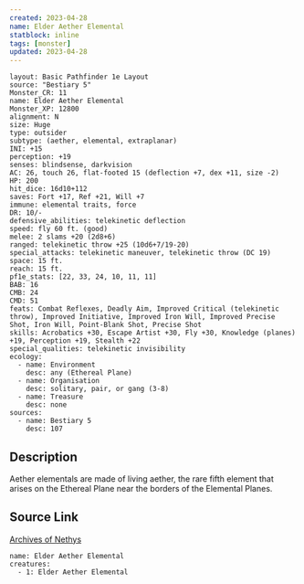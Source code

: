 ```yaml
---
created: 2023-04-28
name: Elder Aether Elemental
statblock: inline
tags: [monster]
updated: 2023-04-28
---
```

```statblock
layout: Basic Pathfinder 1e Layout
source: "Bestiary 5"
Monster_CR: 11
name: Elder Aether Elemental
Monster_XP: 12800
alignment: N
size: Huge
type: outsider
subtype: (aether, elemental, extraplanar)
INI: +15
perception: +19
senses: blindsense, darkvision
AC: 26, touch 26, flat-footed 15 (deflection +7, dex +11, size -2)
HP: 200
hit_dice: 16d10+112
saves: Fort +17, Ref +21, Will +7
immune: elemental traits, force
DR: 10/-
defensive_abilities: telekinetic deflection
speed: fly 60 ft. (good)
melee: 2 slams +20 (2d8+6)
ranged: telekinetic throw +25 (10d6+7/19-20)
special_attacks: telekinetic maneuver, telekinetic throw (DC 19)
space: 15 ft.
reach: 15 ft.
pf1e_stats: [22, 33, 24, 10, 11, 11]
BAB: 16
CMB: 24
CMD: 51
feats: Combat Reflexes, Deadly Aim, Improved Critical (telekinetic throw), Improved Initiative, Improved Iron Will, Improved Precise Shot, Iron Will, Point-Blank Shot, Precise Shot
skills: Acrobatics +30, Escape Artist +30, Fly +30, Knowledge (planes) +19, Perception +19, Stealth +22
special_qualities: telekinetic invisibility
ecology:
  - name: Environment
    desc: any (Ethereal Plane)
  - name: Organisation
    desc: solitary, pair, or gang (3-8)
  - name: Treasure
    desc: none
sources:
  - name: Bestiary 5
    desc: 107
```
## Description
Aether elementals are made of living aether, the rare fifth element that arises on the Ethereal Plane near the borders of the Elemental Planes.
## Source Link
[Archives of Nethys](https://aonprd.com/MonsterDisplay.aspx?ItemName=Elder%20Aether%20Elemental)
```encounter-table
name: Elder Aether Elemental
creatures:
  - 1: Elder Aether Elemental
```
